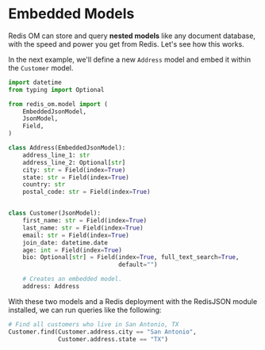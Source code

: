 # Embedded Models

Redis OM can store and query **nested models** like any document database, with the speed and power you get from Redis. Let's see how this works.

In the next example, we'll define a new `Address` model and embed it within the `Customer` model.

```python
import datetime
from typing import Optional

from redis_om.model import (
    EmbeddedJsonModel,
    JsonModel,
    Field,
)

class Address(EmbeddedJsonModel):
    address_line_1: str
    address_line_2: Optional[str]
    city: str = Field(index=True)
    state: str = Field(index=True)
    country: str
    postal_code: str = Field(index=True)


class Customer(JsonModel):
    first_name: str = Field(index=True)
    last_name: str = Field(index=True)
    email: str = Field(index=True)
    join_date: datetime.date
    age: int = Field(index=True)
    bio: Optional[str] = Field(index=True, full_text_search=True,
                               default="")

    # Creates an embedded model.
    address: Address
```

With these two models and a Redis deployment with the RedisJSON module installed, we can run queries like the following:

```python
# Find all customers who live in San Antonio, TX
Customer.find(Customer.address.city == "San Antonio",
              Customer.address.state == "TX")
```